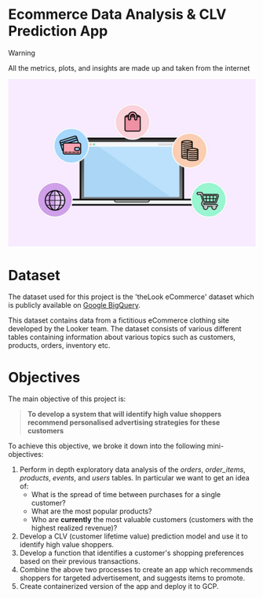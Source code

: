 # Ecommerce Data Analysis & CLV Prediction App

> [!WARNING]
> All the metrics, plots, and insights are made up and taken from the internet

![network header](assets/header.jpeg)

# Dataset
The dataset used for this project is the 'theLook eCommerce' dataset which is publicly available on [Google BigQuery](https://console.cloud.google.com/bigquery/analytics-hub/discovery/projects/1057666841514/locations/us/dataExchanges/google_cloud_public_datasets_17e74966199/listings/thelook_ecommerce).

This dataset contains data from a fictitious eCommerce clothing site developed by the Looker team. The dataset consists of various different tables containing information about various topics such as customers, products, orders, inventory etc.

# Objectives

 The main objective of this project is:
 > **To develop a system that will identify high value shoppers recommend personalised advertising strategies for these customers**

 To achieve this objective, we broke it down into the following mini-objectives:
 1. Perform in depth exploratory data analysis of the *orders*, *order_items*, *products*, *events*, and *users* tables. In particular we want to get an idea of:
    * What is the spread of time between purchases for a single customer?
    * What are the most popular products?
    * Who are **currently** the most valuable customers (customers with the highest realized revenue)?
 2. Develop a CLV (customer lifetime value) prediction model and use it to identify high value shoppers.
 3. Develop a function that identifies a customer's shopping preferences based on their previous transactions.
 4. Combine the above two processes to create an app which recommends shoppers for targeted advertisement, and suggests items to promote.
 5. Create containerized version of the app and deploy it to GCP.